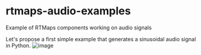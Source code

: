 # rtmaps-audio-examples
Example of RTMaps components working on audio signals

Let's propose a first simple example that generates a sinusoidal audio signal in Python.
![image](https://github.com/Intempora/rtmaps-audio-examples/assets/2377041/29cb601d-fbe6-4ef8-9bb2-162fc79b3bbf)

